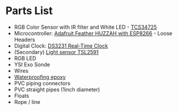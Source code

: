 # Parts List

- RGB Color Sensor with IR filter and White LED - [TCS34725](https://www.adafruit.com/product/1334)
- Microcontroller: [Adafruit Feather HUZZAH with ESP8266](https://www.adafruit.com/product/2821) - Loose Headers
- Digital Clock: [DS3231 Real-Time Clock](https://www.amazon.com/HiLetgo-AT24C32-Arduino-Without-Battery/dp/B00LX3V7F0/ref=sr_1_4?dib=eyJ2IjoiMSJ9.Av0ZT44mgzkEZLgrGYpmsc1bvAskDxukuEiBsIwEXkYxdLWe0Q6KIvzuoLQxhltJyRqJxtSy8padAvoqwb1OxemUVJV8wKLd4hxo055Yyg_SVnNOortgaevsAnooOR6hBhLRAxDo7kpeiGEpFi47hhBVTRZI6rQRbdG3bIih9c66xYbzYHHZTPko_P8uMCozWrqYzheF57gK0CkmEUKEQ6FtOhuHyOJhBBMiS5BlYCM.gnwTWDIqVmBysHMQs4MbyHxOEXera6N20qf9qNMimwI&dib_tag=se&keywords=DS3231&qid=1744839620&sr=8-4#averageCustomerReviewsAnchor) 
- (Secondary) [Light sensor TSL2591](https://www.adafruit.com/product/1980)
- RGB LED
- YSI Exo Sonde
- Wires
- [Waterproofing epoxy](https://www.loctiteproducts.com/products/central-pdp.html/loctite-epoxy-instant-mix-5min/SAP_0201OAL029U6/variation/1365868.html)
- PVC piping connectors
- PVC straight pipes (1inch diameter)
- Floats 
- Rope / line
